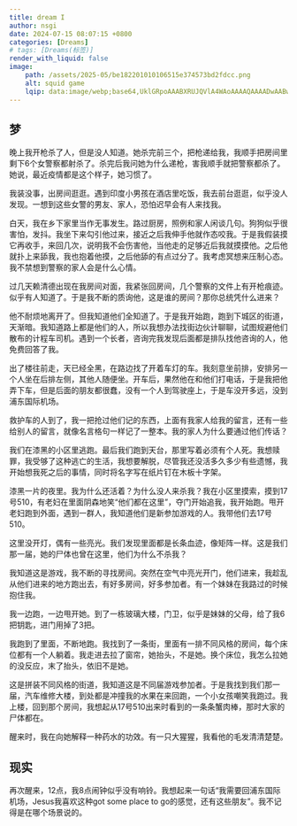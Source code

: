 ```yaml
---
title: dream I
author: nsgi
date: 2024-07-15 08:07:15 +0800
categories: [Dreams]
# tags: [Dreams(标签)]
render_with_liquid: false
image: 
    path: /assets/2025-05/be182201010106515e374573bd2fdcc.png
    alt: squid game
    lqip: data:image/webp;base64,UklGRpoAAABXRUJQVlA4WAoAAAAQAAAADwAABwAAQUxQSDIAAAARL0AmbZurmr57yyIiqE8oiG0bejIYEQTgqiDA9vqnsUSI6H+oAERp2HZ65qP/VIAWAFZQOCBCAAAA8AEAnQEqEAAIAAVAfCWkAALp8sF8rgRgAP7o9FDvMCkMde9PK7euH5M1m6VWoDXf2FkP3BqV0ZYbO6NA/VFIAAAA
---
```


## 梦

晚上我开枪杀了人，但是没人知道。她杀完前三个，把枪递给我，我顺手把房间里剩下6个女警察都射杀了。杀完后我问她为什么递枪，害我顺手就把警察都杀了。她说，最近疫情都是这个样子，她习惯了。

我装没事，出房间逛逛。遇到印度小男孩在酒店里吃饭，我去前台逛逛，似乎没人发现。一想到这些女警的男友、家人，恐怕迟早会有人来找我。

白天，我在乡下家里当作无事发生。路过厨房，照例和家人闲谈几句。狗狗似乎很害怕，发抖。我坐下来勾引他过来，接近之后我伸手他就作态咬我。于是我假装摸它再收手，来回几次，说明我不会伤害他，当他走的足够近后我就摸摸他。之后他就扑上来舔我，我也抱着他摸，之后他舔的有点过分了。我考虑冥想来压制心态。我不禁想到警察的家人会是什么心情。

过几天赖清德出现在我房间对面，我紧张回房间，几个警察的文件上有开枪痕迹。似乎有人知道了。于是我不断的质询他，这是谁的房间？那你总统凭什么进来？

他不耐烦地离开了。但我知道他们全知道了。于是我开始跑，跑到下城区的街道，天渐暗。我知道路上都是他们的人，所以我想办法找街边伙计聊聊，试图规避他们散布的计程车司机。遇到一个长者，咨询完我发现后面都是排队找他咨询的人，他免费回答了我。

出了楼往前走，天已经全黑，在路边找了开着车灯的车。我刻意坐前排，安排另一个人坐在后排左侧，其他人随便坐。开车后，果然他在和他们打电话，于是我把他弄下车，但是后面的朋友都很蠢，没有一个人到驾驶座上，于是车没开多远，没到浦东国际机场。

救护车的人到了，我一把抢过他们记的东西，上面有我家人给我的留言，还有一些给别人的留言，就像名言格句一样记了一整本。我的家人为什么要通过他们传话？

我们在漆黑的小区里逃跑。最后我们跑到天台，那里写着必须有个人死。我想赎罪，我受够了这种逃亡的生活，我想要解脱，尽管我还没活多久多少有些遗憾，我开始想我死之后的事情，同时将名字写在纸片钉在木板十字架。

漆黑一片的夜里。我为什么还活着？为什么没人来杀我？我在小区里摸索，摸到17号510，有老妇在里面阴森地笑“他们都在这里”，夺门开始追我，我开始跑。甩开老妇跑到外面，遇到一群人，我知道他们是新参加游戏的人。我带他们去17号510。

这里没开灯，偶有一些亮光。我们发现里面都是长条血迹，像矩阵一样。这是我们那一届，她的尸体也曾在这里，他们为什么不杀我？ 

我知道这是游戏，我不断的寻找房间。突然在空气中亮光开门，他们进来，我趁乱从他们进来的地方跑出去，有好多房间，好多参加者。有一个妹妹在我路过的时候抱住我。

我一边跑，一边甩开她。到了一栋玻璃大楼，门卫，似乎是妹妹的父母，给了我6把钥匙，进门用掉了3把。

我跑到了里面，不断地跑。我找到了一条街，里面有一排不同风格的房间，每个床位都有一个人躺着。我走进去拉了窗帘，她抬头，不是她。换个床位，我怎么拉她的没反应，末了抬头，依旧不是她。

这是拼装不同风格的街道，我知道这是不同届游戏参加者。于是我找到我们那一届，汽车维修大楼，到处都是冲撞我的水果在来回跑，一个小女孩嘲笑我跑过。我上楼，回到那个房间，我想起从17号510出来时看到的一条条蟹肉棒，那时大家的尸体都在。

醒来时，我在向她解释一种药水的功效。有一只大猩猩，我看他的毛发清清楚楚。

## 现实

再次醒来，12点，我8点闹钟似乎没有响铃。我想起来一句话“我需要回浦东国际机场，Jesus我喜欢这种got some place to go的感觉，还有这些朋友”。我不记得是在哪个场景说的。